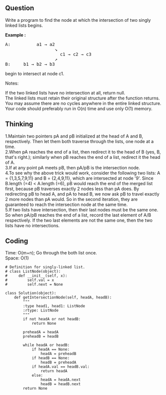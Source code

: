 ## Question
Write a program to find the node at which the intersection of two singly linked lists begins.

**Example :**
<pre>
A:          a1 → a2
                   ↘
                     c1 → c2 → c3
                   ↗            
B:     b1 → b2 → b3
</pre>
begin to intersect at node c1.</br>


Notes:

If the two linked lists have no intersection at all, return null.</br>
The linked lists must retain their original structure after the function returns.</br>
You may assume there are no cycles anywhere in the entire linked structure.</br>
Your code should preferably run in O(n) time and use only O(1) memory.</br>

## Thinking
1.Maintain two pointers pA and pB initialized at the head of A and B, respectively. Then let them both traverse through the lists, one node at a time.</br>
2.When pA reaches the end of a list, then redirect it to the head of B (yes, B, that's right.); similarly when pB reaches the end of a list, redirect it the head of A.</br>
3.If at any point pA meets pB, then pA/pB is the intersection node.</br>
4.To see why the above trick would work, consider the following two lists: A = {1,3,5,7,9,11} and B = {2,4,9,11}, which are intersected at node '9'. Since B.length (=4) < A.length (=6), pB would reach the end of the merged list first, because pB traverses exactly 2 nodes less than pA does. By redirecting pB to head A, and pA to head B, we now ask pB to travel exactly 2 more nodes than pA would. So in the second iteration, they are guaranteed to reach the intersection node at the same time.</br>
5.If two lists have intersection, then their last nodes must be the same one. So when pA/pB reaches the end of a list, record the last element of A/B respectively. If the two last elements are not the same one, then the two lists have no intersections.</br>
## Coding
Time: O(m+n); Go through the both list once. </br>
Space: O(1) 
```python3
# Definition for singly-linked list.
# class ListNode(object):
#     def __init__(self, x):
#         self.val = x
#         self.next = None

class Solution(object):
    def getIntersectionNode(self, headA, headB):
        """
        :type head1, head1: ListNode
        :rtype: ListNode
        """
        if not headA or not headB:
            return None
        
        preheadA = headA
        preheadB = headB
        
        while headA or headB:
            if headA == None:
                headA = preheadB
            if headB == None:
                headB = preheadA
            if headA.val == headB.val:
                return headA
            else:
                headA = headA.next
                headB = headB.next
        return None
            
                
```

